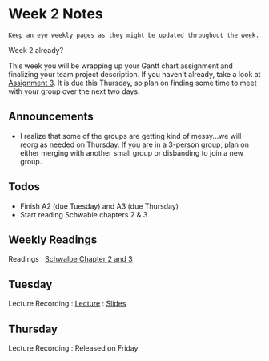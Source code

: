 
# Week 2 Notes

```{note}
Keep an eye weekly pages as they might be updated throughout the week.
```

Week 2 already? 

This week you will be wrapping up your Gantt chart assignment and finalizing your team project description. If you haven't already, take a look at [Assignment 3](../assignments/a3.md). It is due this Thursday, so plan on finding some time to meet with your group over the next two days.


## Announcements

* I realize that some of the groups are getting kind of messy...we will reorg as needed on Thursday. If you are in a 3-person group, plan on either merging with another small group or disbanding to join a new group.

## Todos

* Finish A2 (due Tuesday) and A3 (due Thursday)
* Start reading Schwable chapters 2 & 3

## Weekly Readings

Readings
: [Schwalbe Chapter 2 and 3](https://canvas.eee.uci.edu/courses/49168/files/folder/Readings) 

## Tuesday

Lecture Recording
: [Lecture](https://uci.yuja.com/V/Video?v=6104007&node=27242832&a=398163933&autoplay=1)
: <a href="../resources/INF_151_Week_2_Tue.pdf">Slides</a>


## Thursday

Lecture Recording
: Released on Friday


